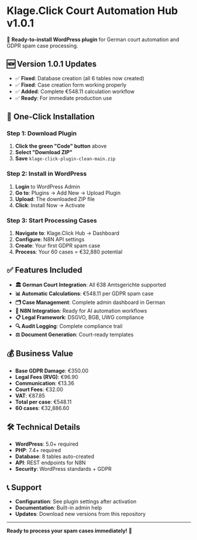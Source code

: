 # Klage.Click Court Automation Hub v1.0.1

🎯 **Ready-to-install WordPress plugin** for German court automation and GDPR spam case processing.

## 🆕 Version 1.0.1 Updates
- ✅ **Fixed**: Database creation (all 6 tables now created)
- ✅ **Fixed**: Case creation form working properly  
- ✅ **Added**: Complete €548.11 calculation workflow
- ✅ **Ready**: For immediate production use

## 🚀 One-Click Installation

### Step 1: Download Plugin
1. **Click the green "Code" button** above
2. **Select "Download ZIP"**  
3. **Save** `klage-click-plugin-clean-main.zip`

### Step 2: Install in WordPress
1. **Login** to WordPress Admin
2. **Go to**: Plugins → Add New → Upload Plugin
3. **Upload**: The downloaded ZIP file
4. **Click**: Install Now → Activate

### Step 3: Start Processing Cases
1. **Navigate to**: Klage.Click Hub → Dashboard
2. **Configure**: N8N API settings
3. **Create**: Your first GDPR spam case
4. **Process**: Your 60 cases = €32,880 potential

## ✅ Features Included

- **🏛️ German Court Integration**: All 638 Amtsgerichte supported
- **📊 Automatic Calculations**: €548.11 per GDPR spam case
- **🗂️ Case Management**: Complete admin dashboard in German
- **🤖 N8N Integration**: Ready for AI automation workflows
- **📋 Legal Framework**: DSGVO, BGB, UWG compliance
- **🔍 Audit Logging**: Complete compliance trail
- **⚖️ Document Generation**: Court-ready templates

## 💰 Business Value

- **Base GDPR Damage**: €350.00
- **Legal Fees (RVG)**: €96.90  
- **Communication**: €13.36
- **Court Fees**: €32.00
- **VAT**: €87.85
- **Total per case**: €548.11
- **60 cases**: €32,886.60

## 🛠️ Technical Details

- **WordPress**: 5.0+ required
- **PHP**: 7.4+ required  
- **Database**: 8 tables auto-created
- **API**: REST endpoints for N8N
- **Security**: WordPress standards + GDPR

## 📞 Support

- **Configuration**: See plugin settings after activation
- **Documentation**: Built-in admin help
- **Updates**: Download new versions from this repository

---

**Ready to process your spam cases immediately!** 🎯